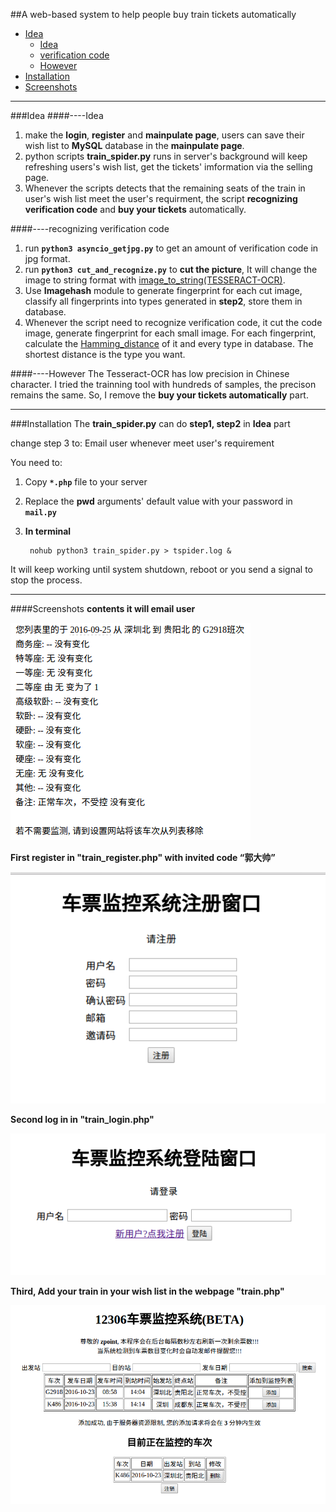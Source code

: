 ##A web-based system to help people buy train tickets automatically
* [Idea](#idea)
	* [Idea](#----idea)
	* [verification code](#----recognizing-verification-code)
	* [However](#----however)
* [Installation](#installation)
* [Screenshots](#screenshots)

- - -

###Idea
####----Idea
1. make the **login**, **register** and **mainpulate page**, users can save their  wish list to **MySQL** database in the **mainpulate page**.
2. python scripts **train_spider.py** runs in server's background will keep refreshing users's wish list, get the tickets' imformation via the selling page.
3. Whenever the scripts detects that the remaining seats of the train in user's wish list meet the user's requirment, the script **recognizing verification code** and **buy your tickets** automatically.

####----recognizing verification code
1. run **`python3 asyncio_getjpg.py`**  to get an amount of verification code in jpg format.
2. run **`python3 cut_and_recognize.py`** to **cut the picture**, It will change the image to string format with  [image_to_string(TESSERACT-OCR)](https://github.com/zpoint/Python/blob/master/image_to_string.py).
3. Use **Imagehash** module to generate fingerprint for each cut image, classify all fingerprints into types generated in **step2**, store them in database.
4. Whenever the script need to recognize verification code, it cut the code image, generate fingerprint for each small image. For each fingerprint, calculate the [Hamming_distance](http://https://en.wikipedia.org/wiki/Hamming_distance) of it and every type in database. The shortest distance is the type you want.

####----However
The Tesseract-OCR has low precision in Chinese character.
I tried the trainning tool with hundreds of samples, the precison remains the same. So, I remove the **buy your tickets automatically** part.

- - -

###Installation
The **train_spider.py** can do **step1, step2** in **Idea** part

change step 3 to: Email user whenever meet user's requirement

You need to:

1. Copy **`*.php`** file to your server
2. Replace the **pwd** arguments' default value with your password in **`mail.py`**
3. **In terminal**


		nohub python3 train_spider.py > tspider.log &

It will keep working until system shutdown, reboot or you send a signal to stop the process.


- - -

####Screenshots
**contents it will email user**

![image](https://github.com/zpoint/Python/blob/master/train_spider/screenshots/4.png)

**First register in "train_register.php" with invited code “郭大帅”**

 ![image](https://github.com/zpoint/Python/blob/master/train_spider/screenshots/1.png)

**Second log in in "train_login.php"**

![image](https://github.com/zpoint/Python/blob/master/train_spider/screenshots/2.png)

**Third, Add your train in your wish list in the webpage "train.php"**

![image](https://github.com/zpoint/Python/blob/master/train_spider/screenshots/3.png)


